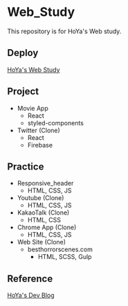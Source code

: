 # Web_Study

This repository is for HoYa's Web study.

## Deploy

[HoYa's Web Study](https://hoyastudy.github.io/Web_Study)

## Project

- Movie App
  - React
  - styled-components
- Twitter (Clone)
  - React
  - Firebase

## Practice

- Responsive_header
  - HTML, CSS, JS
- Youtube (Clone)
  - HTML, CSS, JS
- KakaoTalk (Clone)
  - HTML, CSS
- Chrome App (Clone)
  - HTML, CSS, JS
- Web Site (Clone)
  - besthorrorscenes.com
    - HTML, SCSS, Gulp

## Reference

[HoYa's Dev Blog](https://hdevstudy.tistory.com/category/Web)
